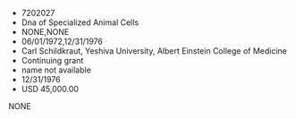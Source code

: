 * 7202027
* Dna of Specialized Animal Cells
* NONE,NONE
* 06/01/1972,12/31/1976
* Carl Schildkraut, Yeshiva University, Albert Einstein College of Medicine
* Continuing grant
* name not available
* 12/31/1976
* USD 45,000.00

NONE